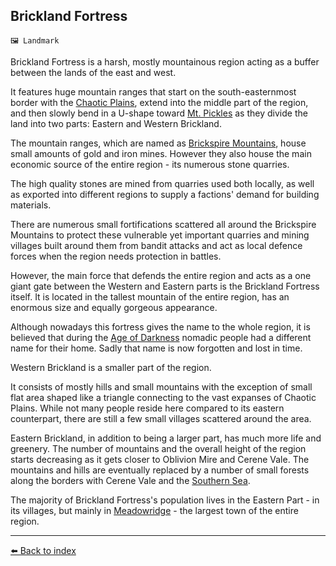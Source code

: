 ## Brickland Fortress

`🖼️ Landmark`

Brickland Fortress is a harsh, mostly mountainous region acting as a buffer between the lands of the east and west.

It features huge mountain ranges that start on the south-easternmost border with the [Chaotic Plains](../refs/chaotic_plains.md), extend into the middle part of the region, and then slowly bend in a U-shape toward [Mt. Pickles](../refs/mt_pickles.md) as they divide the land into two parts: Eastern and Western Brickland.

The mountain ranges, which are named as [Brickspire Mountains](../refs/brickspire_mountains.md), house small amounts of gold and iron mines. However they also house the main economic source of the entire region - its numerous stone quarries.

The high quality stones are mined from quarries used both locally, as well as exported into different regions to supply a factions' demand for building materials.

There are numerous small fortifications scattered all around the Brickspire Mountains to protect these vulnerable yet important quarries and mining villages built around them from bandit attacks and act as local defence forces when the region needs protection in battles.

However, the main force that defends the entire region and acts as a one giant gate between the Western and Eastern parts is the Brickland Fortress itself. It is located in the tallest mountain of the entire region, has an enormous size and equally gorgeous appearance.

Although nowadays this fortress gives the name to the whole region, it is believed that during the [Age of Darkness](../refs/age_of_darkness.md) nomadic people had a different name for their home. Sadly that name is now forgotten and lost in time.

Western Brickland is a smaller part of the region. 

It consists of mostly hills and small mountains with the exception of small flat area shaped like a triangle connecting to the vast expanses of Chaotic Plains. While not many people reside here compared to its eastern counterpart, there are still a few small villages scattered around the area.

Eastern Brickland, in addition to being a larger part, has much more life and greenery. The number of mountains and the overall height of the region starts decreasing as it gets closer to Oblivion Mire and Cerene Vale. The mountains and hills are eventually replaced by a number of small forests along the borders with Cerene Vale and the [Southern Sea](../refs/southern_sea.md).

The majority of Brickland Fortress's population lives in the Eastern Part - in its villages, but mainly in [Meadowridge](../refs/meadowridge.md) - the largest town of the entire region.


----------
[⬅️ Back to index](../refs/index.md)